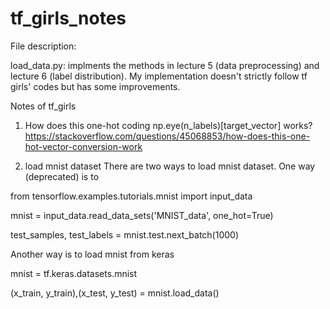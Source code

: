 # tf_girls_notes

File description:

load_data.py: implments the methods in lecture 5 (data preprocessing) and lecture 6 (label distribution). My implementation doesn't strictly follow tf girls' codes but has some improvements.

Notes of tf_girls

1. How does this one-hot coding np.eye(n_labels)[target_vector] works?
https://stackoverflow.com/questions/45068853/how-does-this-one-hot-vector-conversion-work

2. load mnist dataset
There are two ways to load mnist dataset. One way (deprecated) is to 

 from tensorflow.examples.tutorials.mnist import input_data
 
 mnist = input_data.read_data_sets('MNIST_data', one_hot=True)
 
 test_samples, test_labels = mnist.test.next_batch(1000)
 
 Another way is to load mnist from keras
 
  mnist = tf.keras.datasets.mnist
  
  (x_train, y_train),(x_test, y_test) = mnist.load_data()
 
 
